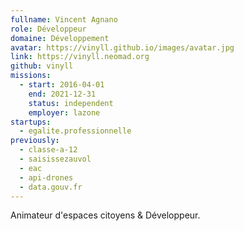 ```yaml
---
fullname: Vincent Agnano
role: Développeur
domaine: Développement
avatar: https://vinyll.github.io/images/avatar.jpg
link: https://vinyll.neomad.org
github: vinyll
missions:
  - start: 2016-04-01
    end: 2021-12-31
    status: independent
    employer: lazone
startups:
  - egalite.professionnelle
previously:
  - classe-a-12
  - saisissezauvol
  - eac
  - api-drones
  - data.gouv.fr
---
```


Animateur d'espaces citoyens & Développeur.
